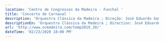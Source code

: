 ```yaml
---
location: 'Centro de Congressos da Madeira - Funchal '
title: 'Concerto de Carnaval '
description: 'Orquestra Clássica da Madeira ; Direção: José Eduardo Gomes '
descriptionEn: 'Orquestra Clássica da Madeira ; Direction: José Eduardo Gomes '
url: 'http://www.ocmadeira.com/temp2019_20/'
dateTime: '02/23/2020 18:00 PM'
---
```


